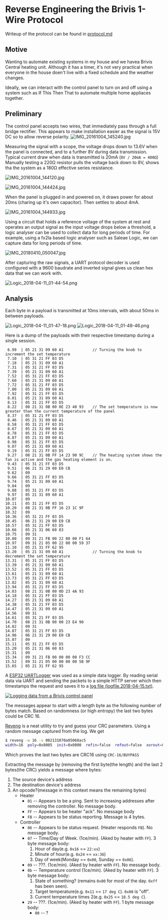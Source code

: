# Reverse Engineering the Brivis 1-Wire Protocol 

Writeup of the protocol can be found in [protocol.md](protocol.md)

## Motive

Wanting to automate existing systems in my house and we havea Brivis Central heating unit. Although it has a timer, it's not very practical when everyone in the house doen't live with a fixed schedule and the weather changes. 

Ideally, we can interact with the control panel to turn on and off using a system such as If This Then That to automate multiple home appliaces together.

## Preliminary

The control panel accepts two wires, that immediately pass through a full bridge rectifier. This appears to make installation easier as the signal is 15V DC so to allow reverse polarity. 
![IMG_20161004_145240.jpg](images/IMG_20161004_145240.jpg?raw=true)

Measuring the signal with a scope, the voltage drops down to 13.6V when the panel is connected, and to a further 8V during data transmission. Typical current draw when data is transmitted is 20mA (`8V / 20mA = 400Ω`)
Manually testing a 220Ω resistor pulls the voltage back down to 8V, shows tha the system as a 180Ω effective series resistance. 

![IMG_20161004_144120.jpg](images/IMG_20161004_144120.jpg?raw=true)

![IMG_20161004_144424.jpg](images/IMG_20161004_144424.jpg?raw=true)

When the panel is plugged in and powered on, it draws power for about 20ms (charing up it's own capacitor). Then settles to about 4mA.

![IMG_20161004_144933.jpg](images/IMG_20161004_144933.jpg?raw=true)

Using a circuit that holds a reference voltage of the system at rest and operates an output signal as the input voltage drops below a threshold, a logic analyser can be used to collect data for long periods of time. For example, using a fx2la based logic analyser such as Saleae Logic, we can capture data for long periods of time.

![IMG_20180410_050047.jpg](images/IMG_20180410_050047.jpg?raw=true)

After capturing the raw signals, a UART protocol decoder is used configured with a 9600 baudrate and inverted signal gives us clean hex data that we can work with. 

![Logic_2018-04-11_01-44-54.png](images/Logic_2018-04-11_01-44-54.png?raw=true)

## Analysis

Each byte in a payload is transmitted at 10ms intervals, with about 50ms in between payloads. 

![Logic_2018-04-11_01-47-18.png](images/Logic_2018-04-11_01-47-18.png?raw=true) ![Logic_2018-04-11_01-48-46.png](images/Logic_2018-04-11_01-48-46.png?raw=true)

Here is a dump of the payloads with their respective timestamp during a single session.

```
 6.99  | 05 21 31 09 60 A1             // Turning the knob to increment the set temperature
 7.10  | 05 31 21 FF 03 D5
 7.18  | 05 21 31 09 60 A1
 7.31  | 05 31 21 FF 03 D5
 7.39  | 05 21 31 09 60 A1
 7.52  | 05 31 21 FF 03 D5
 7.60  | 05 21 31 09 60 A1
 7.72  | 05 31 21 FF 03 D5
 7.80  | 05 21 31 09 60 A1
 7.92  | 05 31 21 FF 03 D5
 8.01  | 05 21 31 09 60 A1
 8.13  | 05 31 21 FF 03 D5
 8.22  | 08 21 31 0B 00 0E 23 40 93    // The set temperature is now greater than the current temperature of the panel
 8.37  | 05 31 21 FF 03 D5
 8.46  | 05 21 31 09 60 A1
 8.58  | 05 31 21 FF 03 D5
 8.67  | 05 21 31 09 60 A1
 8.78  | 05 31 21 FF 03 D5
 8.87  | 05 21 31 09 60 A1
 8.98  | 05 31 21 FF 03 D5
 9.07  | 05 21 31 09 60 A1
 9.19  | 05 31 21 FF 03 D5
 9.27  | 08 21 31 0B FF 14 23 90 9C    // The heating system shows the fan is active and the gas heating element is on.
 9.43  | 05 31 21 FF 03 D5
 9.51  | 06 21 31 29 00 E0 CB
 9.62  | 09
 9.66  | 05 31 21 FF 03 D5
 9.74  | 05 21 31 09 60 A1
 9.84  | 09
 9.88  | 05 31 21 FF 03 D5
 9.97  | 05 21 31 09 60 A1
10.07  | 09
10.11  | 05 31 21 FF 03 D5
10.20  | 08 21 31 0B FF 16 23 1C 9F
10.32  | 09
10.36  | 05 31 21 FF 03 D5
10.45  | 06 21 31 29 00 E0 CB
10.57  | 05 31 21 FF 03 D5
10.66  | 05 21 31 06 60 83
10.75  | 09 31
10.80  | 09 31 21 FB 00 22 00 00 F1 64
10.97  | 09 31 21 05 00 22 00 00 59 37
11.10  | 05 21 31 FF 62 95
13.20  | 05 21 31 09 60 A1             // Turning the knob to decrement the set temperature
13.31  | 05 31 21 FF 03 D5
13.39  | 05 21 31 09 60 A1
13.52  | 05 31 21 FF 03 D5
13.61  | 05 21 31 09 60 A1
13.73  | 05 31 21 FF 03 D5
13.82  | 05 21 31 09 60 A1
13.94  | 05 31 21 FF 03 D5
14.03  | 08 21 31 0B 00 0D 23 4A 93
14.18  | 05 31 21 FF 03 D5
14.27  | 05 21 31 09 60 A1
14.38  | 05 31 21 FF 03 D5
14.47  | 05 21 31 09 60 A1
14.56  | 09 31
14.61  | 05 31 21 FF 03 D5
14.70  | 08 21 31 0B 00 00 23 E4 90
14.82  | 09 31
14.87  | 05 31 21 FF 03 D5
14.96  | 06 21 31 29 00 E0 CB
15.07  | 09
15.11  | 05 31 21 FF 03 D5
15.20  | 05 21 31 06 60 83
15.31  | 09
15.34  | 09 31 21 FB 00 00 00 00 F3 CC
15.52  | 09 31 21 05 00 00 00 00 5B 9F
15.65  | 05 21 31 FF 62 95
```

A [ESP32 UARTLogger](https://github.com/NZSmartie/ESP32UartLogger) was used as a simple data logger. By reading serial data via UART and sending the packets to a simple HTTP server which then timestamps the request and saves it to a [log file (logfile.2018-04-15.txt)](logfile.2018-04-15.txt).

[![Logging data from a Brivis control panel](http://img.youtube.com/vi/agZWCQQjH1o/0.jpg)](http://www.youtube.com/watch?v=agZWCQQjH1o "Logging data from a Brivis control panel")

The messages appear to start with a length byte as the following number of bytes match. Based on randomness (or high entropy) the last two bytes could be CRC 16.

[Reveng](http://reveng.sourceforge.net/readme.htm) is a neat utility to try and guess your CRC parameters. Using a random message captured from the log. We get
```bash
$ reveng -w 16 -s 082131070a05068ac5
width=16  poly=0x8005  init=0x0000  refin=false  refout=false  xorout=0x0000  check=0xfee8  residue=0x0000  name="CRC-16/BUYPASS"
```
Which proves the last two bytes are CRC16 using `CRC-16/BUYPASS`

Extracting the message by (removing the first byte(the length) and the last 2 bytes(the CRC) yields a message where bytes:

1. The source device's address
2. The destination device's address
3. An opcode?(message in this context means the remaining bytes)
    - Heater
        - `01` -- Appears to be a ping. Sent to increasing addresses after removing the controller. No message body.
        - `FF` -- Appears to be heater "ack". No message body
        - `FB` -- Appears to be status reporting. Message is 4 bytes.
    - Controller
        - `06` -- Appears to be status request. (Heater responds `FB`). No message body.
        - `07` -- Time/Day of Week. (1ce/min). (Aked by heater with `FF`). 3 byte message body:
            1. Hour of day(e.g. `0x16` == `22:xx`)
            2. Minute of hour(e.g. `0x24` == `xx:36`)
            3. Day of week(Monday == `0x00`, Sunday == `0x06`).
        - `09` -- ???. (1ce/min). (Aked by heater with `FF`). No message body.
        - `0b` -- Temperature control (1ce/min). (Aked by heater with `FF`). 3 byte message body:
            1. State of something? (remains `0x00` for most of the day. `0xff` has been seen).
            2. Target temperature(e.g. `0x11` == `17 deg C`). `0x00` is "off".
            3. Current temperature times 2(e.g. `0x25` == `18.5 deg C`).
        - `29` -- ???. (1ce/min). (Aked by heater with `FF`). 1 byte message body:
            - `00` -- ?

